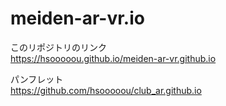 # meiden-ar-vr.io

このリポジトリのリンク<br>
https://hsooooou.github.io/meiden-ar-vr.github.io<br>


パンフレット<br>
https://github.com/hsooooou/club_ar.github.io
